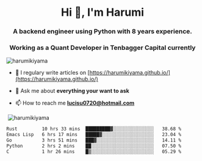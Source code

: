 <h1 align="center">Hi 👋, I'm Harumi</h1>
<h3 align="center">A backend engineer using <b>Python</b> with 8 years experience.</h3>
<h3 align="center">Working as a Quant Developer in <b>Tenbagger Capital</b> currently</h3>

<p align="left"> <img src="https://komarev.com/ghpvc/?username=harumikiyama" alt="harumikiyama" /> </p>


- 📝 I regulary write articles on [https://harumikiyama.github.io/](https://harumikiyama.github.io/)

- 💬 Ask me about **everything your want to ask**

- 📫 How to reach me **lucisu0720@hotmail.com**

<p>&nbsp;<img align="center" src="https://github-readme-stats.vercel.app/api?username=harumikiyama&show_icons=true" alt="harumikiyama" /></p>


<!--START_SECTION:waka-->

```txt
Rust         10 hrs 33 mins  █████████▓░░░░░░░░░░░░░░░   38.68 %
Emacs Lisp   6 hrs 17 mins   █████▓░░░░░░░░░░░░░░░░░░░   23.04 %
Go           3 hrs 51 mins   ███▓░░░░░░░░░░░░░░░░░░░░░   14.11 %
Python       2 hrs 2 mins    ██░░░░░░░░░░░░░░░░░░░░░░░   07.50 %
C            1 hr 26 mins    █▒░░░░░░░░░░░░░░░░░░░░░░░   05.29 %
```

<!--END_SECTION:waka-->
